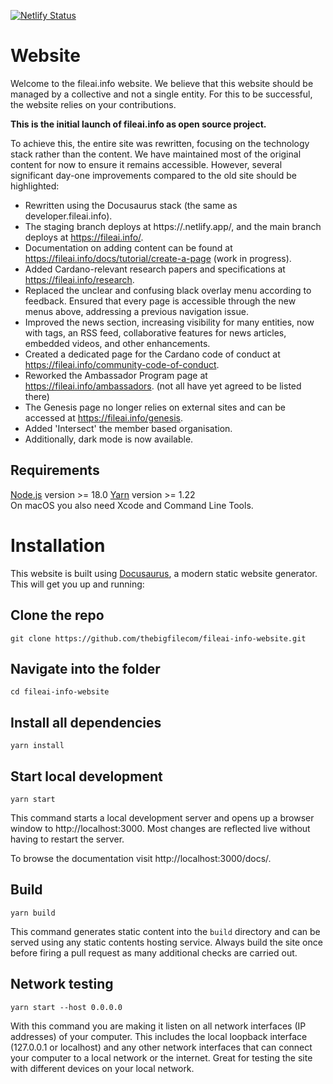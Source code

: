 [![Netlify Status](https://api.netlify.com/api/v1/badges/8cf7b954-67c1-4533-b3b5-fa74f47286a4/deploy-status)](https://app.netlify.com/sites/new-cardano-org-staging/deploys)

# Website

Welcome to the fileai.info website. We believe that this website should be managed by a collective and not a single entity. For this to be successful, the website relies on your contributions.  

 **This is the initial launch of fileai.info as open source project.** 

To achieve this, the entire site was rewritten, focusing on the technology stack rather than the content. We have maintained most of the original content for now to ensure it remains accessible. However, several significant day-one improvements compared to the old site should be highlighted:

- Rewritten using the Docusaurus stack (the same as developer.fileai.info).
- The staging branch deploys at https://.netlify.app/, and the main branch deploys at https://fileai.info/.
- Documentation on adding content can be found at https://fileai.info/docs/tutorial/create-a-page (work in progress).
- Added Cardano-relevant research papers and specifications at https://fileai.info/research.
- Replaced the unclear and confusing black overlay menu according to feedback. Ensured that every page is accessible through the new menus above, addressing a previous navigation issue.
- Improved the news section, increasing visibility for many entities, now with tags, an RSS feed, collaborative features for news articles, embedded videos, and other enhancements.
- Created a dedicated page for the Cardano code of conduct at https://fileai.info/community-code-of-conduct.
- Reworked the Ambassador Program page at https://fileai.info/ambassadors. (not all have yet agreed to be listed there)
- The Genesis page no longer relies on external sites and can be accessed at https://fileai.info/genesis.
- Added 'Intersect' the member based organisation.
- Additionally, dark mode is now available.

## Requirements

[Node.js](https://nodejs.org/en/download/) version >= 18.0
[Yarn](https://yarnpkg.com/en/) version >= 1.22  
On macOS you also need Xcode and Command Line Tools.

# Installation

This website is built using [Docusaurus](https://docusaurus.io/), a modern static website generator. This will get you up and running:

## Clone the repo
```
git clone https://github.com/thebigfilecom/fileai-info-website.git
```
  
## Navigate into the folder
```
cd fileai-info-website
```

## Install all dependencies
```
yarn install
```

## Start local development

```
yarn start
```

This command starts a local development server and opens up a browser window to http://localhost:3000. Most changes are reflected live without having to restart the server.

To browse the documentation visit http://localhost:3000/docs/.

## Build

```
yarn build
```

This command generates static content into the `build` directory and can be served using any static contents hosting service. Always build the site once before firing a pull request as many additional checks are carried out.

## Network testing
```
yarn start --host 0.0.0.0   
```
With this command you are making it listen on all network interfaces (IP addresses) of your computer. This includes the local loopback interface (127.0.0.1 or localhost) and any other network interfaces that can connect your computer to a local network or the internet. Great for testing the site with different devices on your local network.
